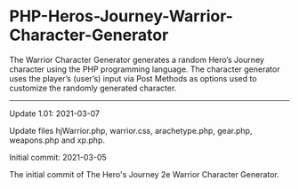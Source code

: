# PHP-Heros-Journey-Warrior-Character-Generator
The Warrior Character Generator generates a random Hero’s Journey character using the PHP programming language. The character generator uses the player’s (user’s) input via Post Methods as options used to customize the randomly generated character.

---------------------


Update 1.01: 2021-03-07

Update files hjWarrior.php, warrior.css, arachetype.php, gear.php, weapons.php and xp.php.


Initial commit: 2021-03-05

The initial commit of The Hero's Journey 2e Warrior Character Generator.
